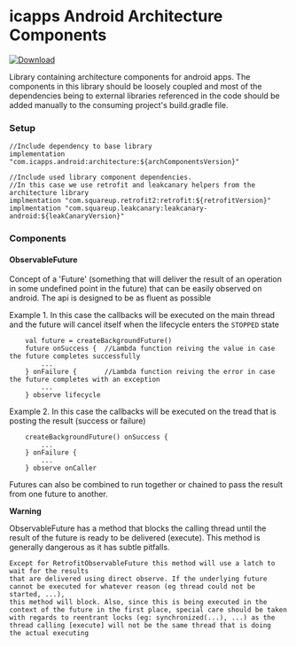 # icapps Android Architecture Components

[ ![Download](https://api.bintray.com/packages/icapps/maven/icapps-android-architecture/images/download.svg) ](https://bintray.com/icapps/maven/icapps-android-architecture/_latestVersion)

Library containing architecture components for android apps. The components in this library should be loosely coupled and
most of the dependencies being to external libraries referenced in the code should be added manually to the consuming project's 
build.gradle file.


### Setup
```
//Include dependency to base library
implementation "com.icapps.android:architecture:${archComponentsVersion}"

//Include used library component dependencies.
//In this case we use retrofit and leakcanary helpers from the architecture library
implmentation "com.squareup.retrofit2:retrofit:${retrofitVersion}"
implmentation "com.squareup.leakcanary:leakcanary-android:${leakCanaryVersion}"

```


### Components

#### ObservableFuture
Concept of a 'Future' (something that will deliver the result of an operation in some undefined point in the future) that
can be easily observed on android. The api is designed to be as fluent as possible

Example 1. In this case the callbacks will be executed on the main thread and the future will cancel itself when the lifecycle 
enters the `STOPPED` state
```
    val future = createBackgroundFuture()
    future onSuccess {  //Lambda function reiving the value in case the future completes successfully
        ...
    } onFailure {       //Lambda function reiving the error in case the future completes with an exception
        ...
    } observe lifecycle
```

Example 2. In this case the callbacks will be executed on the tread that is posting the result (success or failure)
```
    createBackgroundFuture() onSuccess {
        ...
    } onFailure {
        ...
    } observe onCaller
```

Futures can also be combined to run together or chained to pass the result from one future to another.

**Warning**

ObservableFuture has a method that blocks the calling thread until the result of the future is ready to be delivered (execute).
This method is generally dangerous as it has subtle pitfalls.

```
Except for RetrofitObservableFuture this method will use a latch to wait for the results
that are delivered using direct observe. If the underlying future cannot be executed for whatever reason (eg thread could not be started, ...),
this method will block. Also, since this is being executed in the context of the future in the first place, special care should be taken
with regards to reentrant locks (eg: synchronized(...), ...) as the thread calling [execute] will not be the same thread that is doing
the actual executing
```